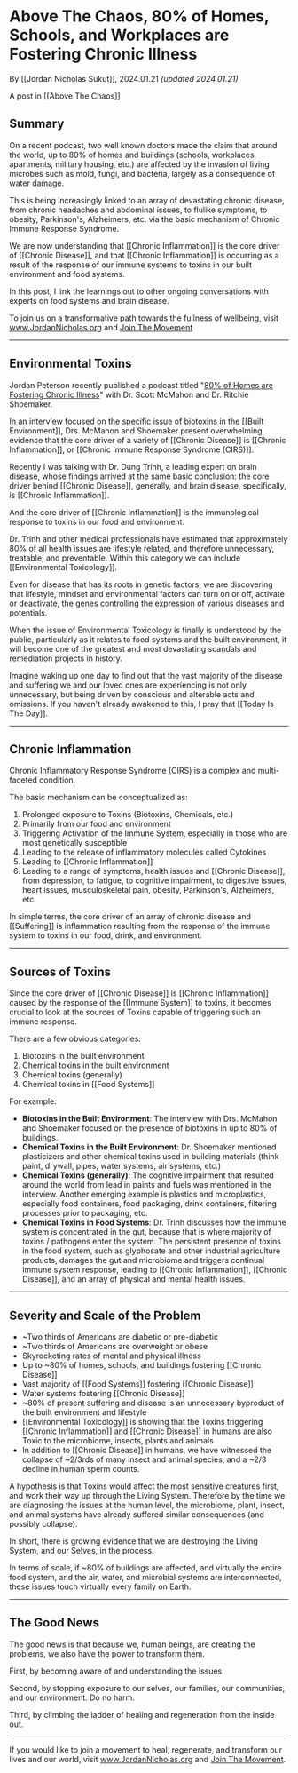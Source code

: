 # Above The Chaos, 80% of Homes, Schools, and Workplaces are Fostering Chronic Illness 

By [[Jordan Nicholas Sukut]], 2024.01.21 _(updated 2024.01.21)_

A post in [[Above The Chaos]]  

## Summary

On a recent podcast, two well known doctors made the claim that around the world, up to 80% of homes and buildings (schools, workplaces, apartments, military housing, etc.) are affected by the invasion of living microbes such as mold, fungi, and bacteria, largely as a consequence of water damage. 

This is being increasingly linked to an array of devastating chronic disease, from chronic headaches and abdominal issues, to flulike symptoms, to obesity, Parkinson's, Alzheimers, etc. via the basic mechanism of Chronic Immune Response Syndrome.

We are now understanding that [[Chronic Inflammation]] is the core driver of [[Chronic Disease]], and that [[Chronic Inflammation]] is occurring as a result of the response of our immune systems to toxins in our built environment and food systems.

In this post, I link the learnings out to other ongoing conversations with experts on food systems and brain disease. 

To join us on a transformative path towards the fullness of wellbeing, visit www.JordanNicholas.org and [Join The Movement](https://jordannicholas.org/join_the_movement)
___
## Environmental Toxins 

Jordan Peterson recently published a podcast titled "[80% of Homes are Fostering Chronic Illness](https://podcasts.apple.com/us/podcast/the-jordan-b-peterson-podcast/id1184022695?i=1000642148908)" with Dr. Scott McMahon and Dr. Ritchie Shoemaker. 

In an interview focused on the specific issue of biotoxins in the [[Built Environment]], Drs. McMahon and Shoemaker present overwhelming evidence that the core driver of a variety of [[Chronic Disease]] is [[Chronic Inflammation]], or [[Chronic Immune Response Syndrome (CIRS)]]. 

Recently I was talking with Dr. Dung Trinh, a leading expert on brain disease, whose findings arrived at the same basic conclusion: the core driver behind [[Chronic Disease]], generally, and brain disease, specifically, is [[Chronic Inflammation]]. 

And the core driver of [[Chronic Inflammation]] is the immunological response to toxins in our food and environment. 

Dr. Trinh and other medical professionals have estimated that approximately 80% of all health issues are lifestyle related, and therefore unnecessary, treatable, and preventable. Within this category we can include [[Environmental Toxicology]].  

Even for disease that has its roots in genetic factors, we are discovering that lifestyle, mindset and environmental factors can turn on or off, activate or deactivate, the genes controlling the expression of various diseases and potentials. 

When the issue of Environmental Toxicology is finally is understood by the public, particularly as it relates to food systems and the built environment, it will become one of the greatest and most devastating scandals and remediation projects in history. 

Imagine waking up one day to find out that the vast majority of the disease and suffering we and our loved ones are experiencing is not only unnecessary, but being driven by conscious and alterable acts and omissions. If you haven't already awakened to this, I pray that [[Today Is The Day]].   

____
## Chronic Inflammation

Chronic Inflammatory Response Syndrome (CIRS) is a complex and multi-faceted condition. 

The basic mechanism can be conceptualized as: 

1. Prolonged exposure to Toxins (Biotoxins, Chemicals, etc.) 
2. Primarily from our food and environment  
3. Triggering Activation of the Immune System, especially in those who are most genetically susceptible 
4. Leading to the release of inflammatory molecules called Cytokines  
5. Leading to [[Chronic Inflammation]] 
6. Leading to a range of symptoms, health issues and [[Chronic Disease]], from depression, to fatigue, to cognitive impairment, to digestive issues, heart issues, musculoskeletal pain, obesity, Parkinson's, Alzheimers, etc. 

In simple terms, the core driver of an array of chronic disease and [[Suffering]] is inflammation resulting from the response of the immune system to toxins in our food, drink, and environment. 
____
## Sources of Toxins

Since the core driver of [[Chronic Disease]] is [[Chronic Inflammation]] caused by the response of the [[Immune System]] to toxins, it becomes crucial to look at the sources of Toxins capable of triggering such an immune response. 

There are a few obvious categories: 

1. Biotoxins in the built environment 
2. Chemical toxins in the built environment 
3. Chemical toxins (generally) 
4. Chemical toxins in [[Food Systems]] 

For example: 
- **Biotoxins in the Built Environment**: The interview with Drs. McMahon and Shoemaker focused on the presence of biotoxins in up to 80% of buildings. 
- **Chemical Toxins in the Built Environment**: Dr. Shoemaker mentioned plasticizers and other chemical toxins used in building materials (think paint, drywall, pipes, water systems, air systems, etc.)  
- **Chemical Toxins (generally)**: The cognitive impairment that resulted around the world from lead in paints and fuels was mentioned in the interview. Another emerging example is plastics and microplastics, especially food containers, food packaging, drink containers, filtering processes prior to packaging, etc. 
- **Chemical Toxins in Food Systems**: Dr. Trinh discusses how the immune system is concentrated in the gut, because that is where majority of toxins / pathogens enter the system. The persistent presence of toxins in the food system, such as glyphosate and other industrial agriculture products, damages the gut and microbiome and triggers continual immune system response, leading to [[Chronic Inflammation]], [[Chronic Disease]], and an array of physical and mental health issues.  

_____
## Severity and Scale of the Problem

- ~Two thirds of Americans are diabetic or pre-diabetic  
- ~Two thirds of Americans are overweight or obese  
- Skyrocketing rates of mental and physical illness  
- Up to ~80% of homes, schools, and buildings fostering [[Chronic Disease]]  
- Vast majority of [[Food Systems]] fostering [[Chronic Disease]]  
- Water systems fostering [[Chronic Disease]]  
- ~80% of present suffering and disease is an unnecessary byproduct of the built environment and lifestyle 
- [[Environmental Toxicology]] is showing that the Toxins triggering [[Chronic Inflammation]] and [[Chronic Disease]] in humans are also Toxic to the microbiome, insects, plants and animals  
- In addition to [[Chronic Disease]] in humans, we have witnessed the collapse of ~2/3rds of many insect and animal species, and a ~2/3 decline in human sperm counts. 

A hypothesis is that Toxins would affect the most sensitive creatures first, and work their way up through the Living System. Therefore by the time we are diagnosing the issues at the human level, the microbiome, plant, insect, and animal systems have already suffered similar consequences (and possibly collapse). 

In short, there is growing evidence that we are destroying the Living System, and our Selves, in the process. 

In terms of scale, if ~80% of buildings are affected, and virtually the entire food system, and the air, water, and microbial systems are interconnected, these issues touch virtually every family on Earth. 

_____

## The Good News 

The good news is that because we, human beings, are creating the problems, we also have the power to transform them. 

First, by becoming aware of and understanding the issues. 

Second, by stopping exposure to our selves, our families, our communities, and our environment. Do no harm. 

Third, by climbing the ladder of healing and regeneration from the inside out. 
 
______

If you would like to join a movement to heal, regenerate, and transform our lives and our world, visit www.JordanNicholas.org and [Join The Movement](https://jordannicholas.org/join_the_movement).  